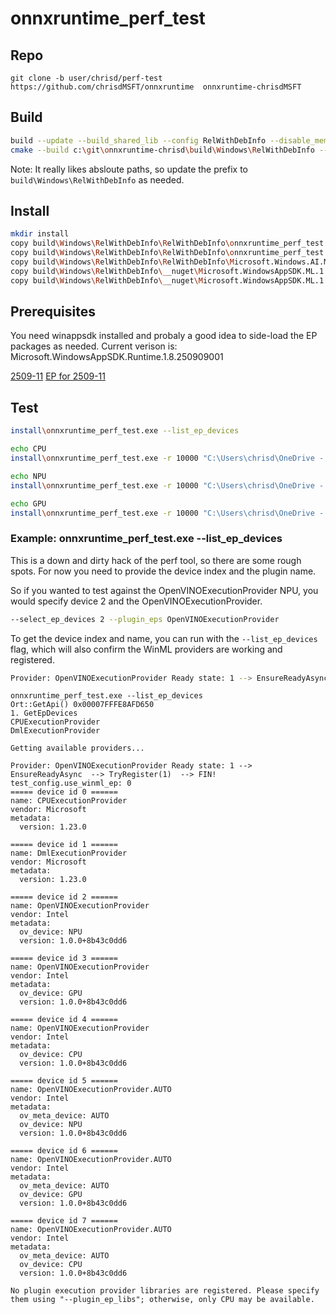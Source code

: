 # onnxruntime_perf_test

## Repo

```Build
git clone -b user/chrisd/perf-test https://github.com/chrisdMSFT/onnxruntime  onnxruntime-chrisdMSFT
```

## Build

```bash
build --update --build_shared_lib --config RelWithDebInfo --disable_memleak_checker
cmake --build c:\git\onnxruntime-chrisd\build\Windows\RelWithDebInfo --config RelWithDebInfo --target onnxruntime_perf_test
```

Note: It really likes absloute paths, so update the prefix to `build\Windows\RelWithDebInfo` as needed.

## Install

```bash
mkdir install
copy build\Windows\RelWithDebInfo\RelWithDebInfo\onnxruntime_perf_test.exe install
copy build\Windows\RelWithDebInfo\RelWithDebInfo\onnxruntime_perf_test.exe.manifest install
copy build\Windows\RelWithDebInfo\RelWithDebInfo\Microsoft.Windows.AI.MachineLearning.dll install
copy build\Windows\RelWithDebInfo\__nuget\Microsoft.WindowsAppSDK.ML.1.8.2088\runtimes-framework\win-x64\native\onnxruntime.dll install
copy build\Windows\RelWithDebInfo\__nuget\Microsoft.WindowsAppSDK.ML.1.8.2088\runtimes-framework\win-x64\native\onnxruntime_providers_shared.dll install
```

## Prerequisites

You need winappsdk installed and probaly a good idea to side-load the EP packages as needed.
Current verison is: Microsoft.WindowsAppSDK.Runtime.1.8.250909001

[2509-11](https://microsoft.sharepoint-df.com/teams/WINPD-AIPlatformTools-AIPlatform-WindowsML/Shared%20Documents/Forms/AllItems.aspx?id=%2Fteams%2FWINPD%2DAIPlatformTools%2DAIPlatform%2DWindowsML%2FShared%20Documents%2FDrops%2F2509%2D11&p=true&ga=1&gaS=17)
[EP for 2509-11](https://microsoft.sharepoint-df.com/teams/WINPD-AIPlatformTools-AIPlatform-WindowsML/Shared%20Documents/Forms/AllItems.aspx?id=%2Fteams%2FWINPD%2DAIPlatformTools%2DAIPlatform%2DWindowsML%2FShared%20Documents%2FDrops%2F2509%2D11%2FEP%20MSIX&viewid=6b9efec1%2D4d2c%2D42e8%2Db2d9%2D6024d3d172e1&p=true&ga=1&gaS=17)

## Test

```bash
install\onnxruntime_perf_test.exe --list_ep_devices

echo CPU
install\onnxruntime_perf_test.exe -r 10000 "C:\Users\chrisd\OneDrive - Microsoft\onnxruntime_perf_test\test_squeezenet\model.onnx" --use_winml_ep --select_ep_devices 4 --plugin_eps OpenVINOExecutionProvider

echo NPU
install\onnxruntime_perf_test.exe -r 10000 "C:\Users\chrisd\OneDrive - Microsoft\onnxruntime_perf_test\test_squeezenet\model.onnx" --use_winml_ep --select_ep_devices 2 --plugin_eps OpenVINOExecutionProvider

echo GPU
install\onnxruntime_perf_test.exe -r 10000 "C:\Users\chrisd\OneDrive - Microsoft\onnxruntime_perf_test\test_squeezenet\model.onnx" --use_winml_ep --select_ep_devices 3 --plugin_eps OpenVINOExecutionProvider
```

### Example: onnxruntime_perf_test.exe --list_ep_devices

This is a down and dirty hack of the perf tool, so there are some rough spots.  For now you need to provide the device index and the plugin name.

So if you wanted to test against the OpenVINOExecutionProvider NPU, you would specify device 2 and the OpenVINOExecutionProvider.

```bash
--select_ep_devices 2 --plugin_eps OpenVINOExecutionProvider
```

To get the device index and name, you can run with the `--list_ep_devices` flag, which will also confirm the WinML providers are working and registered. 

```bash
Provider: OpenVINOExecutionProvider Ready state: 1 --> EnsureReadyAsync  --> TryRegister(1)  --> FIN!
```

```text
onnxruntime_perf_test.exe --list_ep_devices
Ort::GetApi() 0x00007FFFE8AFD650
1. GetEpDevices
CPUExecutionProvider
DmlExecutionProvider

Getting available providers...

Provider: OpenVINOExecutionProvider Ready state: 1 --> EnsureReadyAsync  --> TryRegister(1)  --> FIN!
test_config.use_winml_ep: 0
===== device id 0 ======
name: CPUExecutionProvider
vendor: Microsoft
metadata:
  version: 1.23.0

===== device id 1 ======
name: DmlExecutionProvider
vendor: Microsoft
metadata:
  version: 1.23.0

===== device id 2 ======
name: OpenVINOExecutionProvider
vendor: Intel
metadata:
  ov_device: NPU
  version: 1.0.0+8b43c0dd6

===== device id 3 ======
name: OpenVINOExecutionProvider
vendor: Intel
metadata:
  ov_device: GPU
  version: 1.0.0+8b43c0dd6

===== device id 4 ======
name: OpenVINOExecutionProvider
vendor: Intel
metadata:
  ov_device: CPU
  version: 1.0.0+8b43c0dd6

===== device id 5 ======
name: OpenVINOExecutionProvider.AUTO
vendor: Intel
metadata:
  ov_meta_device: AUTO
  ov_device: NPU
  version: 1.0.0+8b43c0dd6

===== device id 6 ======
name: OpenVINOExecutionProvider.AUTO
vendor: Intel
metadata:
  ov_meta_device: AUTO
  ov_device: GPU
  version: 1.0.0+8b43c0dd6

===== device id 7 ======
name: OpenVINOExecutionProvider.AUTO
vendor: Intel
metadata:
  ov_meta_device: AUTO
  ov_device: CPU
  version: 1.0.0+8b43c0dd6

No plugin execution provider libraries are registered. Please specify them using "--plugin_ep_libs"; otherwise, only CPU may be available.
```
